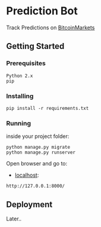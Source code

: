 # Prediction Bot

Track Predictions on [BitcoinMarkets](https://www.reddit.com/r/BitcoinMarkets/)

## Getting Started

### Prerequisites


```
Python 2.x
pip
```

### Installing

```
pip install -r requirements.txt
```

### Running

inside your project folder:

```
python manage.py migrate
python manage.py runserver
```

Open browser and go to:

- [localhost](http://127.0.0.1:8000/):

```
http://127.0.0.1:8000/
```

## Deployment

Later..
